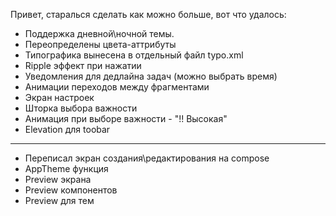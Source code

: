 Привет, старалься сделать как можно больше, вот что удалось:

- Поддержка дневной\ночной темы.
- Переопределены цвета-аттрибуты
- Типографика вынесена в отдельный файл typo.xml
- Ripple эффект при нажатии
- Уведомления для дедлайна задач (можно выбрать время)
- Анимации переходов между фрагментами
- Экран настроек
- Шторка выбора важности
- Анимация при выборе важности - "!! Высокая"
- Elevation для toobar
---------------------------------------------------------------------------
- Переписал экран создания\редактирования на compose
- AppTheme функция
- Preview экрана
- Preview компонентов
- Preview для тем